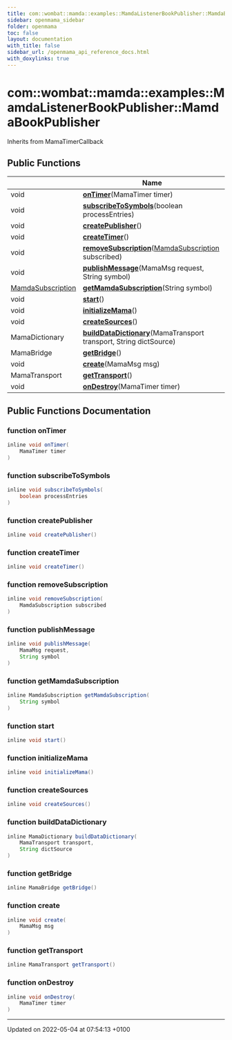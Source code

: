 ```yaml
---
title: com::wombat::mamda::examples::MamdaListenerBookPublisher::MamdaBookPublisher
sidebar: openmama_sidebar
folder: openmama
toc: false
layout: documentation
with_title: false
sidebar_url: /openmama_api_reference_docs.html
with_doxylinks: true
---
```


# com::wombat::mamda::examples::MamdaListenerBookPublisher::MamdaBookPublisher





Inherits from MamaTimerCallback

## Public Functions

|                | Name           |
| -------------- | -------------- |
| void | **[onTimer](classcom_1_1wombat_1_1mamda_1_1examples_1_1MamdaListenerBookPublisher_1_1MamdaBookPublisher.html#function-ontimer)**(MamaTimer timer) |
| void | **[subscribeToSymbols](classcom_1_1wombat_1_1mamda_1_1examples_1_1MamdaListenerBookPublisher_1_1MamdaBookPublisher.html#function-subscribetosymbols)**(boolean processEntries) |
| void | **[createPublisher](classcom_1_1wombat_1_1mamda_1_1examples_1_1MamdaListenerBookPublisher_1_1MamdaBookPublisher.html#function-createpublisher)**() |
| void | **[createTimer](classcom_1_1wombat_1_1mamda_1_1examples_1_1MamdaListenerBookPublisher_1_1MamdaBookPublisher.html#function-createtimer)**() |
| void | **[removeSubscription](classcom_1_1wombat_1_1mamda_1_1examples_1_1MamdaListenerBookPublisher_1_1MamdaBookPublisher.html#function-removesubscription)**([MamdaSubscription](classcom_1_1wombat_1_1mamda_1_1MamdaSubscription.html) subscribed) |
| void | **[publishMessage](classcom_1_1wombat_1_1mamda_1_1examples_1_1MamdaListenerBookPublisher_1_1MamdaBookPublisher.html#function-publishmessage)**(MamaMsg request, String symbol) |
| [MamdaSubscription](classcom_1_1wombat_1_1mamda_1_1MamdaSubscription.html) | **[getMamdaSubscription](classcom_1_1wombat_1_1mamda_1_1examples_1_1MamdaListenerBookPublisher_1_1MamdaBookPublisher.html#function-getmamdasubscription)**(String symbol) |
| void | **[start](classcom_1_1wombat_1_1mamda_1_1examples_1_1MamdaListenerBookPublisher_1_1MamdaBookPublisher.html#function-start)**() |
| void | **[initializeMama](classcom_1_1wombat_1_1mamda_1_1examples_1_1MamdaListenerBookPublisher_1_1MamdaBookPublisher.html#function-initializemama)**() |
| void | **[createSources](classcom_1_1wombat_1_1mamda_1_1examples_1_1MamdaListenerBookPublisher_1_1MamdaBookPublisher.html#function-createsources)**() |
| MamaDictionary | **[buildDataDictionary](classcom_1_1wombat_1_1mamda_1_1examples_1_1MamdaListenerBookPublisher_1_1MamdaBookPublisher.html#function-builddatadictionary)**(MamaTransport transport, String dictSource) |
| MamaBridge | **[getBridge](classcom_1_1wombat_1_1mamda_1_1examples_1_1MamdaListenerBookPublisher_1_1MamdaBookPublisher.html#function-getbridge)**() |
| void | **[create](classcom_1_1wombat_1_1mamda_1_1examples_1_1MamdaListenerBookPublisher_1_1MamdaBookPublisher.html#function-create)**(MamaMsg msg) |
| MamaTransport | **[getTransport](classcom_1_1wombat_1_1mamda_1_1examples_1_1MamdaListenerBookPublisher_1_1MamdaBookPublisher.html#function-gettransport)**() |
| void | **[onDestroy](classcom_1_1wombat_1_1mamda_1_1examples_1_1MamdaListenerBookPublisher_1_1MamdaBookPublisher.html#function-ondestroy)**(MamaTimer timer) |

## Public Functions Documentation

### function onTimer

```java
inline void onTimer(
    MamaTimer timer
)
```


### function subscribeToSymbols

```java
inline void subscribeToSymbols(
    boolean processEntries
)
```


### function createPublisher

```java
inline void createPublisher()
```


### function createTimer

```java
inline void createTimer()
```


### function removeSubscription

```java
inline void removeSubscription(
    MamdaSubscription subscribed
)
```


### function publishMessage

```java
inline void publishMessage(
    MamaMsg request,
    String symbol
)
```


### function getMamdaSubscription

```java
inline MamdaSubscription getMamdaSubscription(
    String symbol
)
```


### function start

```java
inline void start()
```


### function initializeMama

```java
inline void initializeMama()
```


### function createSources

```java
inline void createSources()
```


### function buildDataDictionary

```java
inline MamaDictionary buildDataDictionary(
    MamaTransport transport,
    String dictSource
)
```


### function getBridge

```java
inline MamaBridge getBridge()
```


### function create

```java
inline void create(
    MamaMsg msg
)
```


### function getTransport

```java
inline MamaTransport getTransport()
```


### function onDestroy

```java
inline void onDestroy(
    MamaTimer timer
)
```


-------------------------------

Updated on 2022-05-04 at 07:54:13 +0100